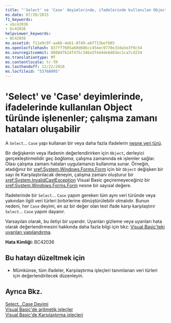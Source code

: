 ```yaml
---
title: "'Select' ve 'Case' deyimlerinde, ifadelerinde kullanılan Object türünde işlenenler; çalışma zamanı hataları oluşabilir"
ms.date: 07/20/2015
f1_keywords:
- vbc42036
- bc42036
helpviewer_keywords:
- BC42036
ms.assetid: f11e9c9f-aa66-4eb1-8f49-abf713bef885
ms.openlocfilehash: 837ff7605a60d686cc454ec9770e33da5e3f9c54
ms.sourcegitcommit: 0888d7b24f475c346a3f444de8d83ec1ca7cd234
ms.translationtype: MT
ms.contentlocale: tr-TR
ms.lasthandoff: 12/22/2018
ms.locfileid: "53768095"
---
```

# <a name="operands-of-type-object-used-in-expressions-for-select-case-statements-runtime-errors-could-occur"></a>'Select' ve 'Case' deyimlerinde, ifadelerinde kullanılan Object türünde işlenenler; çalışma zamanı hataları oluşabilir
A `Select`... `Case` yapı kullanan bir veya daha fazla ifadelerin [nesne veri türü](../../visual-basic/language-reference/data-types/object-data-type.md).  
  
 Bir değişkenin veya ifadenin değerlendirirken için `Object`, derleyici gerçekleştirmelidir *geç bağlama*, çalışma zamanında ek işlemler sağlar. Olası çalışma zamanı hataları uygulamanızı kullanıma sunar. Örneğin, atadığınız bir <xref:System.Windows.Forms.Form> için bir `Object` değişken bir sayı ile Karşılaştırılacak deneyin, çalışma zamanı oluşturur bir <xref:System.InvalidCastException> Visual Basic geçiremeyeceğiniz bir <xref:System.Windows.Forms.Form> nesne bir sayısal değere.  
  
 İfadelerinde bir `Select`... `Case` yapım gereken tüm aynı veri türünde veya yakından ilgili veri türleri birbirlerine dönüştürülebilir olmalıdır. Bunun nedeni, her `Case` deyimi, en az bir değer olan test ifade karşı karşılaştırır `Select`... `Case` yapım dayanır.  
  
 Varsayılan olarak, bu iletiyi bir uyarıdır. Uyarıları gizleme veya uyarıları hata olarak değerlendirmesini hakkında daha fazla bilgi için bkz: [Visual Basic'teki uyarıları yapılandırma](/visualstudio/ide/configuring-warnings-in-visual-basic).  
  
 **Hata Kimliği:** BC42036  
  
## <a name="to-correct-this-error"></a>Bu hatayı düzeltmek için  
  
-   Mümkünse, tüm ifadeler, Karşılaştırma işleçleri tanımlanan veri türleri için değerlendirilecek düzenleyin.  
  
## <a name="see-also"></a>Ayrıca Bkz.  
 [Select...Case Deyimi](../../visual-basic/language-reference/statements/select-case-statement.md)  
 [Visual Basic'de aritmetik işleçler](../../visual-basic/programming-guide/language-features/operators-and-expressions/arithmetic-operators.md)  
 [Visual Basic'de Karşılaştırma işleçleri](../../visual-basic/programming-guide/language-features/operators-and-expressions/comparison-operators.md)
